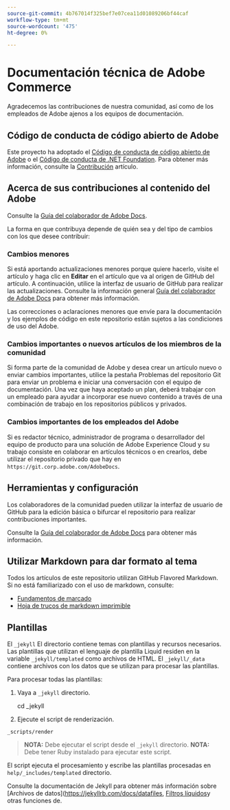 ```yaml
---
source-git-commit: 4b767014f325bef7e07cea11d01089206bf44caf
workflow-type: tm+mt
source-wordcount: '475'
ht-degree: 0%

---
```

# Documentación técnica de Adobe Commerce

Agradecemos las contribuciones de nuestra comunidad, así como de los empleados de Adobe ajenos a los equipos de documentación.

## Código de conducta de código abierto de Adobe

Este proyecto ha adoptado el [Código de conducta de código abierto de Adobe](code-of-conduct.md) o el [Código de conducta de .NET Foundation](https://dotnetfoundation.org/code-of-conduct). Para obtener más información, consulte la [Contribución](contributing.md) artículo.

## Acerca de sus contribuciones al contenido del Adobe

Consulte la [Guía del colaborador de Adobe Docs](https://experienceleague.adobe.com/docs/contributor/contributor-guide/introduction.html).

La forma en que contribuya depende de quién sea y del tipo de cambios con los que desee contribuir:

### Cambios menores

Si está aportando actualizaciones menores porque quiere hacerlo, visite el artículo y haga clic en **Editar** en el artículo que va al origen de GitHub del artículo. A continuación, utilice la interfaz de usuario de GitHub para realizar las actualizaciones. Consulte la información general [Guía del colaborador de Adobe Docs](https://experienceleague.adobe.com/docs/contributor/contributor-guide/introduction.html) para obtener más información.

Las correcciones o aclaraciones menores que envíe para la documentación y los ejemplos de código en este repositorio están sujetos a las condiciones de uso del Adobe.

### Cambios importantes o nuevos artículos de los miembros de la comunidad

Si forma parte de la comunidad de Adobe y desea crear un artículo nuevo o enviar cambios importantes, utilice la pestaña Problemas del repositorio Git para enviar un problema e iniciar una conversación con el equipo de documentación. Una vez que haya aceptado un plan, deberá trabajar con un empleado para ayudar a incorporar ese nuevo contenido a través de una combinación de trabajo en los repositorios públicos y privados.

<!--
If you submit a pull request with significant changes to documentation and code examples, you'll see a message in the pull request asking you to submit an online contribution license agreement (CLA). We need you to complete the online form before we can review your pull request.
-->

### Cambios importantes de los empleados del Adobe

Si es redactor técnico, administrador de programa o desarrollador del equipo de producto para una solución de Adobe Experience Cloud y su trabajo consiste en colaborar en artículos técnicos o en crearlos, debe utilizar el repositorio privado que hay en `https://git.corp.adobe.com/AdobeDocs`.

<!--Employees from other parts of the Adobe world should use the public repo for minor updates.-->

## Herramientas y configuración

Los colaboradores de la comunidad pueden utilizar la interfaz de usuario de GitHub para la edición básica o bifurcar el repositorio para realizar contribuciones importantes.

Consulte la [Guía del colaborador de Adobe Docs](https://experienceleague.adobe.com/docs/contributor/contributor-guide/introduction.html) para obtener más información.

## Utilizar Markdown para dar formato al tema

Todos los artículos de este repositorio utilizan GitHub Flavored Markdown. Si no está familiarizado con el uso de markdown, consulte:

* [Fundamentos de marcado](https://help.github.com/articles/getting-started-with-writing-and-formatting-on-github/)
* [Hoja de trucos de markdown imprimible](https://guides.github.com/pdfs/markdown-cheatsheet-online.pdf)

## Plantillas

El `_jekyll` El directorio contiene temas con plantillas y recursos necesarios.
Las plantillas que utilizan el lenguaje de plantilla Liquid residen en la variable `_jekyll/templated` como archivos de HTML.
El `_jekyll/_data` contiene archivos con los datos que se utilizan para procesar las plantillas.

Para procesar todas las plantillas:

1. Vaya a `_jekyll` directorio.

   cd _jekyll

1. Ejecute el script de renderización.

```
_scripts/render
```

> **NOTA:** Debe ejecutar el script desde el `_jekyll` directorio.
> **NOTA:** Debe tener Ruby instalado para ejecutar este script.

El script ejecuta el procesamiento y escribe las plantillas procesadas en `help/_includes/templated` directorio.

Consulte la documentación de Jekyll para obtener más información sobre [Archivos de datos](https://jekyllrb.com/docs/datafiles, [Filtros líquidos](https://jekyllrb.com/docs/liquid/filters/)y otras funciones de.
